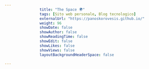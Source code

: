 ---
                title: "The Space 🌍"
                tags: [Sito web personale, Blog tecnologico]
                externalUrl: "https://panoskorovesis.github.io/"
                weight: 96
                showDate: false
                showAuthor: false
                showReadingTime: false
                showEdit: false
                showLikes: false
                showViews: false
                layoutBackgroundHeaderSpace: false
                ---

